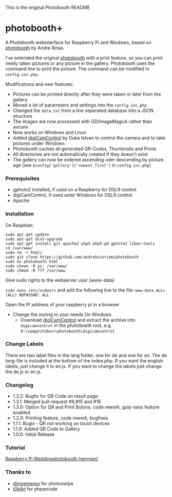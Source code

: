 This is the original Photobooth README

# photobooth+
A Photobooth webinterface for Raspberry Pi and Windows, based on [photobooth](https://github.com/andreknieriem/photobooth) by Andre Rinas.

I've extended the original [photobooth](https://github.com/andreknieriem/photobooth) with a print feature, so you can print newly taken pictures or any picture in the gallery. Photobooth uses the command line to print the picture. The command can be modified in ```config.inc.php```.

Modifications and new features:
- Pictures can be printed directly after they were taken or later from the gallery
- Moved a lot of parameters and settings into the ```config.inc.php```
- Changed the ```data.txt``` from a line seperated database into a JSON structure
- The images are now processed with GD/ImageMagick rather than avconv
- Now works on Windows and Linux
- Added [digiCamControl](http://digicamcontrol.com/) by Duka Istvan to control the camera and to take pictures under Windows
- Photobooth caches all generated QR-Codes, Thumbnails and Prints
- All directories are not automatically created if they doesn't exist
- The gallery can now be ordered ascending oder descending by picture age (see ```$config['gallery']['newest_first']``` in ```config.inc.php```)

### Prerequisites
- gphoto2 installed, if used on a Raspberry for DSLR control
- digiCamControl, if used unter Windows for DSLR control
- Apache

### Installation
On Raspbian:
```
sudo apt-get update
sudo apt-get dist-upgrade
sudo apt-get install git apache2 php5 php5-gd gphoto2 libav-tools
cd /var/www/
sudo rm -r html/
sudo git clone https://github.com/andreknieriem/photobooth
sudo mv photobooth html
sudo chown -R pi: /var/www/
sudo chmod -R 777 /var/www
```
Give sudo rights to the webserver user (www-data)

```sudo nano /etc/sudoers```
and add the following line to the file:
```www-data ALL=(ALL) NOPASSWD: ALL```

Open the IP address of your raspberry pi in a browser

- Change the styling to your needs
On Windows
    - Download [digiCamControl](http://digicamcontrol.com/) and extract the archive into ```digicamcontrol``` in the photobooth root, e.g. ```D:\xampp\htdocs\photobooth\digicamcontrol```

### Change Labels
There are two label files in the lang folder, one for de and one for en. The de lang-file is included at the bottom of the index.php.
If you want the english labels, just change it to en.js.
If you want to change the labels just change the de.js or en.js

### Changelog
- 1.3.2: Bugfix for QR Code on result page
- 1.3.1: Merged pull-request #6,#15 and #16
- 1.3.0: Option for QR and Print Butons, code rework, gulp-sass feature enabled
- 1.2.0: Printing feature, code rework, bugfixes
- 1.1.1: Bugix - QR not working on touch devices
- 1.1.0: Added QR Code to Gallery
- 1.0.0: Initial Release

### Tutorial
[Raspberry Pi Weddingphotobooth (german)](https://www.andrerinas.de/tutorials/raspberry-pi-einen-dslr-weddingphotobooth-erstellen.html)

### Thanks to
- [dimsemenov](https://github.com/dimsemenov/photoswipe) for photoswipe
- [t0k4rt](https://github.com/t0k4rt/phpqrcode) for phpqrcode
